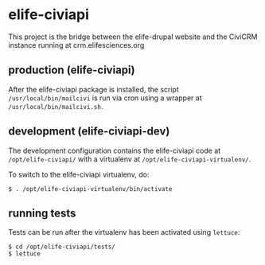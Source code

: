 # elife-civiapi

This project is the bridge between the elife-drupal website and the CiviCRM 
instance running at crm.elifesciences.org

## production (elife-civiapi)

After the elife-civiapi package is installed, the script 
`/usr/local/bin/mailcivi` is run via cron using a wrapper at 
`/usr/local/bin/mailcivi.sh`.

## development (elife-civiapi-dev)

The development configuration contains the elife-civiapi code at 
`/opt/elife-civiapi/` with a virtualenv at `/opt/elife-civiapi-virtualenv/`.

To switch to the elife-civiapi virtualenv, do:

    $ . /opt/elife-civiapi-virtualenv/bin/activate
    
## running tests

Tests can be run after the virtualenv has been activated using `lettuce`:

    $ cd /opt/elife-civiapi/tests/
    $ lettuce
